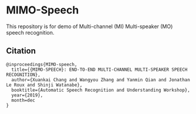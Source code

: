 # MIMO-Speech
This repository is for demo of Multi-channel (MI) Multi-speaker (MO) speech recognition.

## Citation
```
@inproceedings{MIMO-speech,
  title={{MIMO-SPEECH}: END-TO-END MULTI-CHANNEL MULTI-SPEAKER SPEECH RECOGNITION}, 
  author={Xuankai Chang and Wangyou Zhang and Yanmin Qian and Jonathan Le Roux and Shinji Watanabe},
  booktitle={Automatic Speech Recognition and Understanding Workshop},
  year={2019},
  month=dec
}
```
